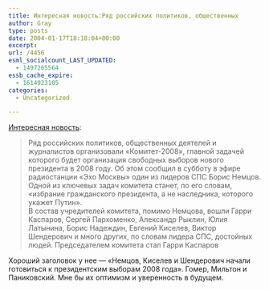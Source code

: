 ```yaml
---
title: Интересная новость:Ряд российских политиков, общественных
author: Gray
type: posts
date: 2004-01-17T18:18:04+00:00
excerpt:
url: /4456
esml_socialcount_LAST_UPDATED:
  - 1497265564
essb_cache_expire:
  - 1614923105
categories:
  - Uncategorized

---
```








<a href="http://lenta.ru/vybory/2004/01/17/committee/" target="_blank">Интересная новость</a>:

> Ряд российских политиков, общественных деятелей и журналистов организовали &#171;Комитет-2008&#187;, главной задачей которого будет организация свободных выборов нового президента в 2008 году. Об этом сообщил в субботу в эфире радиостанции &#171;Эхо Москвы&#187; один из лидеров СПС Борис Немцов.  
> Одной из ключевых задач комитета станет, по его словам, &#171;избрание гражданского президента, а не наследника, которого укажет Путин&#187;.  
> В состав учредителей комитета, помимо Немцова, вошли Гарри Каспаров, Сергей Пархоменко, Александр Рыклин, Юлия Латынина, Борис Надеждин, Евгений Киселев, Виктор Шендерович и много других, по словам лидера СПС, достойных людей. Председателем комитета стал Гарри Каспаров

Хороший заголовок у нее &#8212; &#171;Немцов, Киселев и Шендерович начали готовиться к президентским выборам 2008 года&#187;. Гомер, Мильтон и Паниковский. Мне бы их оптимизм и уверенность в будущем.